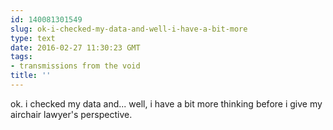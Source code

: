 ```yaml
---
id: 140081301549
slug: ok-i-checked-my-data-and-well-i-have-a-bit-more
type: text
date: 2016-02-27 11:30:23 GMT
tags:
- transmissions from the void
title: ''
---
```


ok. i checked my data and... well, i have a bit more thinking before i give my airchair lawyer's perspective.